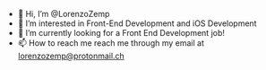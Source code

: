 - 👋 Hi, I’m @LorenzoZemp
- 👀 I’m interested in Front-End Development and iOS Development
- 🌱 I’m currently looking for a Front End Development job!
- 📫 How to reach me reach me through my email at lorenzozemp@protonmail.ch

